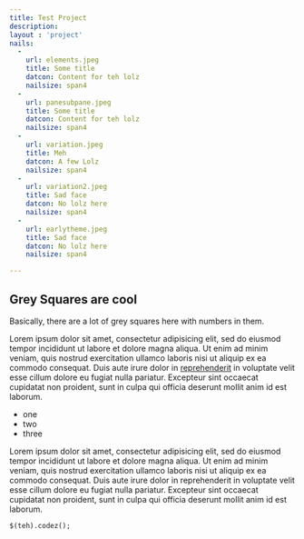 ```yaml
---
title: Test Project
description:
layout : 'project'
nails:
  -
    url: elements.jpeg
    title: Some title
    datcon: Content for teh lolz
    nailsize: span4
  - 
    url: panesubpane.jpeg
    title: Some title
    datcon: Content for teh lolz
    nailsize: span4
  - 
    url: variation.jpeg
    title: Meh
    datcon: A few Lolz
    nailsize: span4
  - 
    url: variation2.jpeg
    title: Sad face
    datcon: No lolz here
    nailsize: span4
  - 
    url: earlytheme.jpeg
    title: Sad face
    datcon: No lolz here
    nailsize: span4  

---
```


## Grey Squares are cool

Basically, there are a lot of grey squares here with numbers in them. 

Lorem ipsum dolor sit amet, consectetur adipisicing elit, sed do eiusmod
tempor incididunt ut labore et dolore magna aliqua. Ut enim ad minim veniam,
quis nostrud exercitation ullamco laboris nisi ut aliquip ex ea commodo
consequat. Duis aute irure dolor in [reprehenderit](#) in voluptate velit esse
cillum dolore eu fugiat nulla pariatur. Excepteur sint occaecat cupidatat non
proident, sunt in culpa qui officia deserunt mollit anim id est laborum.

* one
* two
* three

Lorem ipsum dolor sit amet, consectetur adipisicing elit, sed do eiusmod
tempor incididunt ut labore et dolore magna aliqua. Ut enim ad minim veniam,
quis nostrud exercitation ullamco laboris nisi ut aliquip ex ea commodo
consequat. Duis aute irure dolor in reprehenderit in voluptate velit esse
cillum dolore eu fugiat nulla pariatur. Excepteur sint occaecat cupidatat non
proident, sunt in culpa qui officia deserunt mollit anim id est laborum.

    $(teh).codez();



